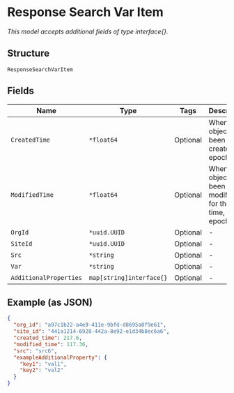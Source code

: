 
# Response Search Var Item

*This model accepts additional fields of type interface{}.*

## Structure

`ResponseSearchVarItem`

## Fields

| Name | Type | Tags | Description |
|  --- | --- | --- | --- |
| `CreatedTime` | `*float64` | Optional | When the object has been created, in epoch |
| `ModifiedTime` | `*float64` | Optional | When the object has been modified for the last time, in epoch |
| `OrgId` | `*uuid.UUID` | Optional | - |
| `SiteId` | `*uuid.UUID` | Optional | - |
| `Src` | `*string` | Optional | - |
| `Var` | `*string` | Optional | - |
| `AdditionalProperties` | `map[string]interface{}` | Optional | - |

## Example (as JSON)

```json
{
  "org_id": "a97c1b22-a4e9-411e-9bfd-d8695a0f9e61",
  "site_id": "441a1214-6928-442a-8e92-e1d34b8ec6a6",
  "created_time": 217.6,
  "modified_time": 117.36,
  "src": "src6",
  "exampleAdditionalProperty": {
    "key1": "val1",
    "key2": "val2"
  }
}
```

